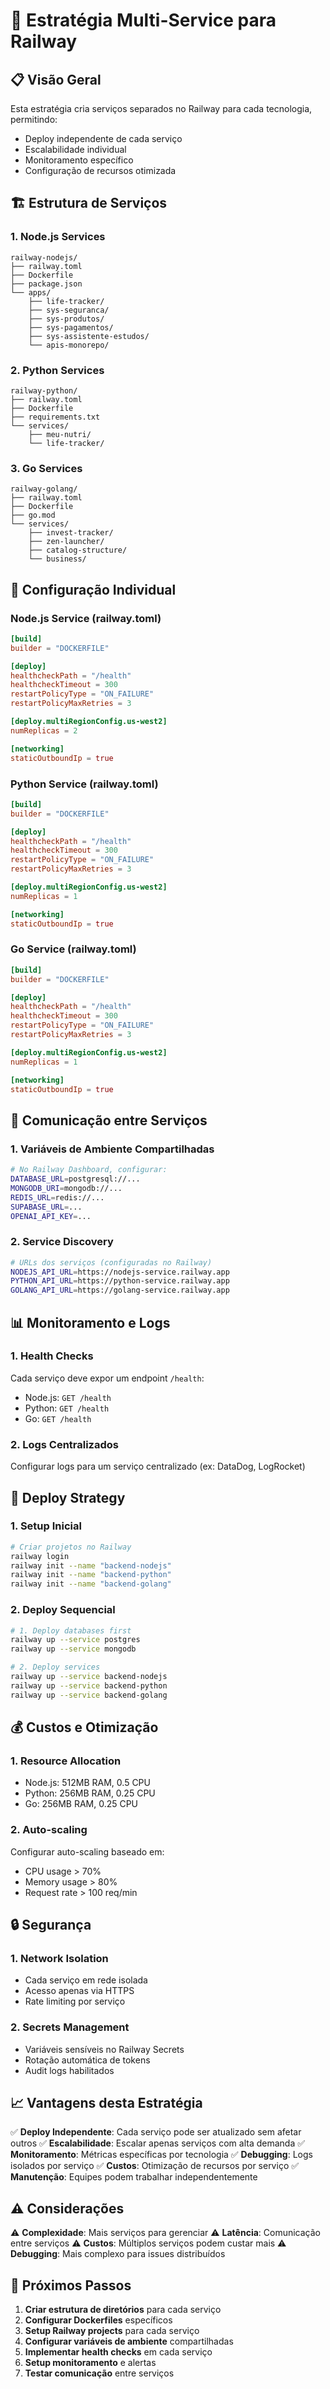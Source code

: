 # 🚀 Estratégia Multi-Service para Railway

## 📋 Visão Geral

Esta estratégia cria serviços separados no Railway para cada tecnologia, permitindo:
- Deploy independente de cada serviço
- Escalabilidade individual
- Monitoramento específico
- Configuração de recursos otimizada

## 🏗️ Estrutura de Serviços

### 1. **Node.js Services**
```
railway-nodejs/
├── railway.toml
├── Dockerfile
├── package.json
└── apps/
    ├── life-tracker/
    ├── sys-seguranca/
    ├── sys-produtos/
    ├── sys-pagamentos/
    ├── sys-assistente-estudos/
    └── apis-monorepo/
```

### 2. **Python Services**
```
railway-python/
├── railway.toml
├── Dockerfile
├── requirements.txt
└── services/
    ├── meu-nutri/
    └── life-tracker/
```

### 3. **Go Services**
```
railway-golang/
├── railway.toml
├── Dockerfile
├── go.mod
└── services/
    ├── invest-tracker/
    ├── zen-launcher/
    ├── catalog-structure/
    └── business/
```

## 🔧 Configuração Individual

### Node.js Service (railway.toml)
```toml
[build]
builder = "DOCKERFILE"

[deploy]
healthcheckPath = "/health"
healthcheckTimeout = 300
restartPolicyType = "ON_FAILURE"
restartPolicyMaxRetries = 3

[deploy.multiRegionConfig.us-west2]
numReplicas = 2

[networking]
staticOutboundIp = true
```

### Python Service (railway.toml)
```toml
[build]
builder = "DOCKERFILE"

[deploy]
healthcheckPath = "/health"
healthcheckTimeout = 300
restartPolicyType = "ON_FAILURE"
restartPolicyMaxRetries = 3

[deploy.multiRegionConfig.us-west2]
numReplicas = 1

[networking]
staticOutboundIp = true
```

### Go Service (railway.toml)
```toml
[build]
builder = "DOCKERFILE"

[deploy]
healthcheckPath = "/health"
healthcheckTimeout = 300
restartPolicyType = "ON_FAILURE"
restartPolicyMaxRetries = 3

[deploy.multiRegionConfig.us-west2]
numReplicas = 1

[networking]
staticOutboundIp = true
```

## 🔗 Comunicação entre Serviços

### 1. **Variáveis de Ambiente Compartilhadas**
```bash
# No Railway Dashboard, configurar:
DATABASE_URL=postgresql://...
MONGODB_URI=mongodb://...
REDIS_URL=redis://...
SUPABASE_URL=...
OPENAI_API_KEY=...
```

### 2. **Service Discovery**
```bash
# URLs dos serviços (configuradas no Railway)
NODEJS_API_URL=https://nodejs-service.railway.app
PYTHON_API_URL=https://python-service.railway.app
GOLANG_API_URL=https://golang-service.railway.app
```

## 📊 Monitoramento e Logs

### 1. **Health Checks**
Cada serviço deve expor um endpoint `/health`:
- Node.js: `GET /health`
- Python: `GET /health`
- Go: `GET /health`

### 2. **Logs Centralizados**
Configurar logs para um serviço centralizado (ex: DataDog, LogRocket)

## 🚀 Deploy Strategy

### 1. **Setup Inicial**
```bash
# Criar projetos no Railway
railway login
railway init --name "backend-nodejs"
railway init --name "backend-python"
railway init --name "backend-golang"
```

### 2. **Deploy Sequencial**
```bash
# 1. Deploy databases first
railway up --service postgres
railway up --service mongodb

# 2. Deploy services
railway up --service backend-nodejs
railway up --service backend-python
railway up --service backend-golang
```

## 💰 Custos e Otimização

### 1. **Resource Allocation**
- Node.js: 512MB RAM, 0.5 CPU
- Python: 256MB RAM, 0.25 CPU
- Go: 256MB RAM, 0.25 CPU

### 2. **Auto-scaling**
Configurar auto-scaling baseado em:
- CPU usage > 70%
- Memory usage > 80%
- Request rate > 100 req/min

## 🔒 Segurança

### 1. **Network Isolation**
- Cada serviço em rede isolada
- Acesso apenas via HTTPS
- Rate limiting por serviço

### 2. **Secrets Management**
- Variáveis sensíveis no Railway Secrets
- Rotação automática de tokens
- Audit logs habilitados

## 📈 Vantagens desta Estratégia

✅ **Deploy Independente**: Cada serviço pode ser atualizado sem afetar outros
✅ **Escalabilidade**: Escalar apenas serviços com alta demanda
✅ **Monitoramento**: Métricas específicas por tecnologia
✅ **Debugging**: Logs isolados por serviço
✅ **Custos**: Otimização de recursos por serviço
✅ **Manutenção**: Equipes podem trabalhar independentemente

## ⚠️ Considerações

⚠️ **Complexidade**: Mais serviços para gerenciar
⚠️ **Latência**: Comunicação entre serviços
⚠️ **Custos**: Múltiplos serviços podem custar mais
⚠️ **Debugging**: Mais complexo para issues distribuídos

## 🎯 Próximos Passos

1. **Criar estrutura de diretórios** para cada serviço
2. **Configurar Dockerfiles** específicos
3. **Setup Railway projects** para cada serviço
4. **Configurar variáveis de ambiente** compartilhadas
5. **Implementar health checks** em cada serviço
6. **Setup monitoramento** e alertas
7. **Testar comunicação** entre serviços
